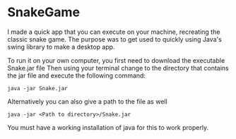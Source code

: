 # SnakeGame

I made a quick app that you can execute on your machine, recreating the classic snake game. The purpose was to get used to quickly using Java's swing library to make a desktop app.

To run it on your own computer, you first need to download the executable Snake.jar file Then using your terminal change to the directory that contains the jar file and execute the following command:

```
java -jar Snake.jar
```
Alternatively you can also give a path to the file as well

```
java -jar <Path to directory>/Snake.jar
```
You must have a working installation of java for this to work properly.
